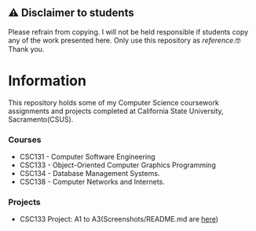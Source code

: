 ## ⚠️ Disclaimer to students

Please refrain from copying. I will not be held responsible if students copy any of the work presented here. Only use this repository as *reference*.🤓 Thank you.
# Information
This repository holds some of my Computer Science coursework assignments and projects completed at California State University, Sacramento(CSUS).

### Courses
- CSC131 - Computer Software Engineering
- CSC133 - Object-Oriented Computer Graphics Programming
- CSC134 - Database Management Systems.
- CSC138 - Computer Networks and Internets.
  
 ### Projects
 - CSC133 Project: A1 to A3(Screenshots/README.md are [here](https://github.com/ddsooxo/Sac-State-CSC/blob/master/CSC133/CSC133-README.md))

